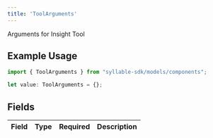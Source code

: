 ```yaml
---
title: 'ToolArguments'
---
```


Arguments for Insight Tool

## Example Usage

```typescript
import { ToolArguments } from "syllable-sdk/models/components";

let value: ToolArguments = {};
```

## Fields

| Field       | Type        | Required    | Description |
| ----------- | ----------- | ----------- | ----------- |